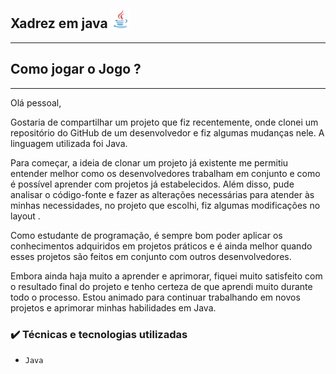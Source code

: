 ## Xadrez em java  <img aling="center" alt="lisboa-Ja" height="30" widht="40" src="https://raw.githubusercontent.com/devicons/devicon/master/icons/java/java-original.svg">
---
## Como jogar o Jogo ?
---
Olá pessoal,

Gostaria de compartilhar um projeto que fiz recentemente, onde clonei um repositório do GitHub de um desenvolvedor e fiz algumas mudanças nele. A linguagem utilizada foi Java.

Para começar, a ideia de clonar um projeto já existente me permitiu entender melhor como os desenvolvedores trabalham em conjunto e como é possível aprender com projetos já estabelecidos. Além disso, pude analisar o código-fonte e fazer as alterações necessárias para atender às minhas necessidades, no projeto que escolhi, fiz algumas modificações no layout .

Como estudante de programação, é sempre bom poder aplicar os conhecimentos adquiridos em projetos práticos e é ainda melhor quando esses projetos são feitos em conjunto com outros desenvolvedores.

Embora ainda haja muito a aprender e aprimorar, fiquei muito satisfeito com o resultado final do projeto e tenho certeza de que aprendi muito durante todo o processo. Estou animado para continuar trabalhando em novos projetos e aprimorar minhas habilidades em Java.

### ✔️ Técnicas e tecnologias utilizadas

- ``Java``
